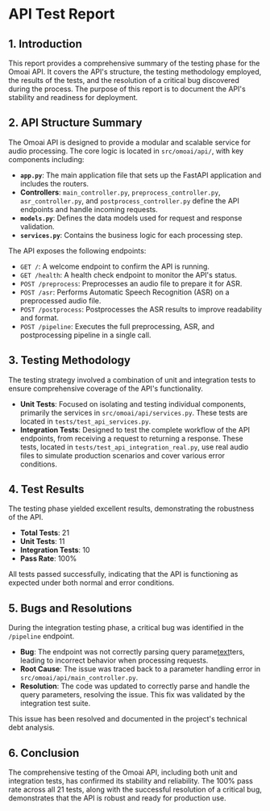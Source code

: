 # API Test Report

## 1. Introduction

This report provides a comprehensive summary of the testing phase for the Omoai API. It covers the API's structure, the testing methodology employed, the results of the tests, and the resolution of a critical bug discovered during the process. The purpose of this report is to document the API's stability and readiness for deployment.

## 2. API Structure Summary

The Omoai API is designed to provide a modular and scalable service for audio processing. The core logic is located in `src/omoai/api/`, with key components including:

- **`app.py`**: The main application file that sets up the FastAPI application and includes the routers.
- **Controllers**: `main_controller.py`, `preprocess_controller.py`, `asr_controller.py`, and `postprocess_controller.py` define the API endpoints and handle incoming requests.
- **`models.py`**: Defines the data models used for request and response validation.
- **`services.py`**: Contains the business logic for each processing step.

The API exposes the following endpoints:

- `GET /`: A welcome endpoint to confirm the API is running.
- `GET /health`: A health check endpoint to monitor the API's status.
- `POST /preprocess`: Preprocesses an audio file to prepare it for ASR.
- `POST /asr`: Performs Automatic Speech Recognition (ASR) on a preprocessed audio file.
- `POST /postprocess`: Postprocesses the ASR results to improve readability and format.
- `POST /pipeline`: Executes the full preprocessing, ASR, and postprocessing pipeline in a single call.

## 3. Testing Methodology

The testing strategy involved a combination of unit and integration tests to ensure comprehensive coverage of the API's functionality.

- **Unit Tests**: Focused on isolating and testing individual components, primarily the services in `src/omoai/api/services.py`. These tests are located in `tests/test_api_services.py`.
- **Integration Tests**: Designed to test the complete workflow of the API endpoints, from receiving a request to returning a response. These tests, located in `tests/test_api_integration_real.py`, use real audio files to simulate production scenarios and cover various error conditions.

## 4. Test Results

The testing phase yielded excellent results, demonstrating the robustness of the API.

- **Total Tests**: 21
- **Unit Tests**: 11
- **Integration Tests**: 10
- **Pass Rate**: 100%

All tests passed successfully, indicating that the API is functioning as expected under both normal and error conditions.

## 5. Bugs and Resolutions

During the integration testing phase, a critical bug was identified in the `/pipeline` endpoint.

- **Bug**: The endpoint was not correctly parsing query parame[text](.)ters, leading to incorrect behavior when processing requests.
- **Root Cause**: The issue was traced back to a parameter handling error in `src/omoai/api/main_controller.py`.
- **Resolution**: The code was updated to correctly parse and handle the query parameters, resolving the issue. This fix was validated by the integration test suite.

This issue has been resolved and documented in the project's technical debt analysis.

## 6. Conclusion

The comprehensive testing of the Omoai API, including both unit and integration tests, has confirmed its stability and reliability. The 100% pass rate across all 21 tests, along with the successful resolution of a critical bug, demonstrates that the API is robust and ready for production use.
